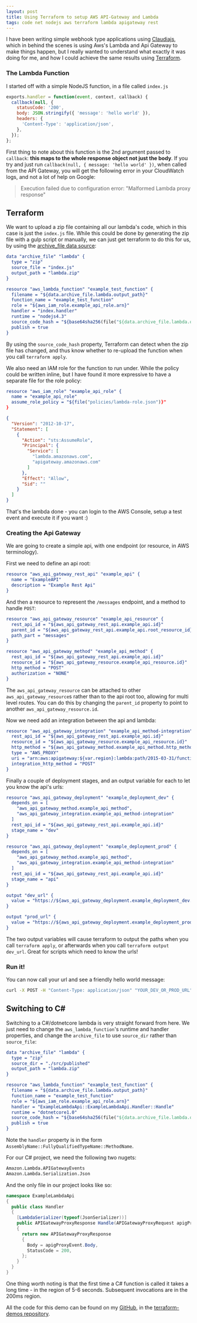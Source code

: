 ```yaml
---
layout: post
title: Using Terraform to setup AWS API-Gateway and Lambda
tags: code net nodejs aws terraform lambda apigateway rest
---
```


I have been writing simple webhook type applications using [Claudiajs](https://claudiajs.com/), which in behind the scenes is using Aws's Lambda and Api Gateway to make things happen, but I really wanted to understand what exactly it was doing for me, and how I could achieve the same results using [Terraform](https://terraform.io).

### The Lambda Function

I started off with a simple NodeJS function, in a file called `index.js`

```javascript
exports.handler = function(event, context, callback) {
  callback(null, {
    statusCode: '200',
    body: JSON.stringify({ 'message': 'hello world' }),
    headers: {
      'Content-Type': 'application/json',
    },
  });
};
```

First thing to note about this function is the 2nd argument passed to `callback`: **this maps to the whole response object not just the body**.  If you try and just run `callback(null, { message: 'hello world' })`, when called from the API Gateway, you will get the following error in your CloudWatch logs, and not a lot of help on Google:

> Execution failed due to configuration error: "Malformed Lambda proxy response"

## Terraform

We want to upload a zip file containing all our lambda's code, which in this case is just the `index.js` file.  While this could be done by generating the zip file with a gulp script or manually, we can just get terraform to do this for us, by using the [archive_file data source](https://www.terraform.io/docs/providers/archive/d/archive_file.html):

```cmake
data "archive_file" "lambda" {
  type = "zip"
  source_file = "index.js"
  output_path = "lambda.zip"
}

resource "aws_lambda_function" "example_test_function" {
  filename = "${data.archive_file.lambda.output_path}"
  function_name = "example_test_function"
  role = "${aws_iam_role.example_api_role.arn}"
  handler = "index.handler"
  runtime = "nodejs4.3"
  source_code_hash = "${base64sha256(file("${data.archive_file.lambda.output_path}"))}"
  publish = true
}
```
By using the `source_code_hash` property, Terraform can detect when the zip file has changed, and thus know whether to re-upload the function when you call `terraform apply`.

We also need an IAM role for the function to run under.  While the policy could be written inline, but I have found it more expressive to have a separate file for the role policy:

```cmake
resource "aws_iam_role" "example_api_role" {
  name = "example_api_role"
  assume_role_policy = "${file("policies/lambda-role.json")}"
}
```

```json
{
  "Version": "2012-10-17",
  "Statement": [
    {
      "Action": "sts:AssumeRole",
      "Principal": {
        "Service": [
          "lambda.amazonaws.com",
          "apigateway.amazonaws.com"
        ]
      },
      "Effect": "Allow",
      "Sid": ""
    }
  ]
}
```

That's the lambda done - you can login to the AWS Console, setup a test event and execute it if you want :)


### Creating the Api Gateway

We are going to create a simple api, with one endpoint (or resource, in AWS terminology).

First we need to define an api root:

```cmake
resource "aws_api_gateway_rest_api" "example_api" {
  name = "ExampleAPI"
  description = "Example Rest Api"
}
```

And then a resource to represent the `/messages` endpoint, and a method to handle `POST`:

```cmake
resource "aws_api_gateway_resource" "example_api_resource" {
  rest_api_id = "${aws_api_gateway_rest_api.example_api.id}"
  parent_id = "${aws_api_gateway_rest_api.example_api.root_resource_id}"
  path_part = "messages"
}

resource "aws_api_gateway_method" "example_api_method" {
  rest_api_id = "${aws_api_gateway_rest_api.example_api.id}"
  resource_id = "${aws_api_gateway_resource.example_api_resource.id}"
  http_method = "POST"
  authorization = "NONE"
}
```

The `aws_api_gateway_resource` can be attached to other `aws_api_gateway_resource`s rather than to the api root too, allowing for multi level routes.  You can do this by changing the `parent_id` property to point to another `aws_api_gateway_resource.id`.

Now we need add an integration between the api and lambda:

```cmake
resource "aws_api_gateway_integration" "example_api_method-integration" {
  rest_api_id = "${aws_api_gateway_rest_api.example_api.id}"
  resource_id = "${aws_api_gateway_resource.example_api_resource.id}"
  http_method = "${aws_api_gateway_method.example_api_method.http_method}"
  type = "AWS_PROXY"
  uri = "arn:aws:apigateway:${var.region}:lambda:path/2015-03-31/functions/arn:aws:lambda:${var.region}:${var.account_id}:function:${aws_lambda_function.example_test_function.function_name}/invocations"
  integration_http_method = "POST"
}
```

Finally a couple of deployment stages, and an output variable for each to let you know the api's urls:

```cmake
resource "aws_api_gateway_deployment" "example_deployment_dev" {
  depends_on = [
    "aws_api_gateway_method.example_api_method",
    "aws_api_gateway_integration.example_api_method-integration"
  ]
  rest_api_id = "${aws_api_gateway_rest_api.example_api.id}"
  stage_name = "dev"
}

resource "aws_api_gateway_deployment" "example_deployment_prod" {
  depends_on = [
    "aws_api_gateway_method.example_api_method",
    "aws_api_gateway_integration.example_api_method-integration"
  ]
  rest_api_id = "${aws_api_gateway_rest_api.example_api.id}"
  stage_name = "api"
}

output "dev_url" {
  value = "https://${aws_api_gateway_deployment.example_deployment_dev.rest_api_id}.execute-api.${var.region}.amazonaws.com/${aws_api_gateway_deployment.example_deployment_dev.stage_name}"
}

output "prod_url" {
  value = "https://${aws_api_gateway_deployment.example_deployment_prod.rest_api_id}.execute-api.${var.region}.amazonaws.com/${aws_api_gateway_deployment.example_deployment_prod.stage_name}"
}
```

The two output variables will cause terraform to output the paths when you call `terraform apply`, or afterwards when you call `terraform output dev_url`.  Great for scripts which need to know the urls!

### Run it!

You can now call your url and see a friendly hello world message:

```bash
curl -X POST -H "Content-Type: application/json" "YOUR_DEV_OR_PROD_URL"
```

## Switching to C\#

Switching to a C#/dotnetcore lambda is very straight forward from here.  We just need to change the `aws_lambda_function`'s runtime and handler properties, and change the `archive_file` to use `source_dir` rather than `source_file`:

```cmake
data "archive_file" "lambda" {
  type = "zip"
  source_dir = "./src/published"
  output_path = "lambda.zip"
}

resource "aws_lambda_function" "example_test_function" {
  filename = "${data.archive_file.lambda.output_path}"
  function_name = "example_test_function"
  role = "${aws_iam_role.example_api_role.arn}"
  handler = "ExampleLambdaApi::ExampleLambdaApi.Handler::Handle"
  runtime = "dotnetcore1.0"
  source_code_hash = "${base64sha256(file("${data.archive_file.lambda.output_path}"))}"
  publish = true
}
```

Note the `handler` property is in the form `AssemblyName::FullyQualifiedTypeName::MethodName`.

For our C# project, we need the following two nugets:

```bash
Amazon.Lambda.APIGatewayEvents
Amazon.Lambda.Serialization.Json
```
And the only file in our project looks like so:

```csharp
namespace ExampleLambdaApi
{
  public class Handler
  {
    [LambdaSerializer(typeof(JsonSerializer))]
    public APIGatewayProxyResponse Handle(APIGatewayProxyRequest apigProxyEvent)
    {
      return new APIGatewayProxyResponse
      {
        Body = apigProxyEvent.Body,
        StatusCode = 200,
      };
    }
  }
}
```

One thing worth noting is that the first time a C# function is called it takes a long time - in the region of 5-6 seconds.  Subsequent invocations are in the 200ms region.

All the code for this demo can be found on my [GitHub](https://github.com/pondidum/), in the [terraform-demos repository](https://github.com/Pondidum/Terraform-Demos/tree/master/api-lambda).
